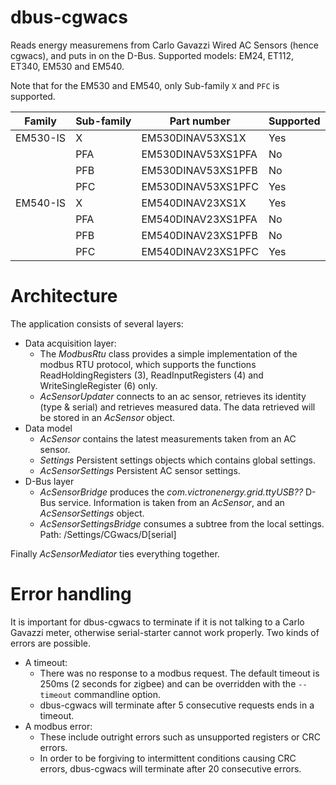 dbus-cgwacs
===========

Reads energy measuremens from Carlo Gavazzi Wired AC Sensors (hence cgwacs),
and puts in on the D-Bus. Supported models: EM24, ET112, ET340, EM530 and EM540.

Note that for the EM530 and EM540, only Sub-family `X` and `PFC` is supported.

| Family     | Sub-family | Part number        | Supported |
|------------|------------|--------------------|-----------|
| EM530-IS   | X          | EM530DINAV53XS1X   | Yes       |
|            | PFA        | EM530DINAV53XS1PFA | No        |
|            | PFB        | EM530DINAV53XS1PFB | No        |
|            | PFC        | EM530DINAV53XS1PFC | Yes       |
| EM540-IS   | X          | EM540DINAV23XS1X   | Yes       |
|            | PFA        | EM540DINAV23XS1PFA | No        |
|            | PFB        | EM540DINAV23XS1PFB | No        |
|            | PFC        | EM540DINAV23XS1PFC | Yes       |

Architecture
============

The application consists of several layers:
* Data acquisition layer:
    - The _ModbusRtu_ class provides a simple implementation of the modbus
      RTU protocol, which supports the functions ReadHoldingRegisters (3),
      ReadInputRegisters (4) and WriteSingleRegister (6) only.
    - _AcSensorUpdater_ connects to an ac sensor, retrieves its identity
      (type & serial) and retrieves measured data. The data retrieved will be
      stored in an _AcSensor_ object.
* Data model
    - _AcSensor_ contains the latest measurements taken from an AC sensor.
    - _Settings_ Persistent settings objects which contains global settings.
    - _AcSensorSettings_ Persistent AC sensor settings.
* D-Bus layer
    - _AcSensorBridge_ produces the _com.victronenergy.grid.ttyUSB??_ D-Bus
      service. Information is taken from an _AcSensor_, and an
      _AcSensorSettings_ object.
    - _AcSensorSettingsBridge_ consumes a subtree from the local settings.
      Path: /Settings/CGwacs/D[serial]

Finally _AcSensorMediator_ ties everything together.

Error handling
==============

It is important for dbus-cgwacs to terminate if it is not talking to a
Carlo Gavazzi meter, otherwise serial-starter cannot work properly. Two
kinds of errors are possible.

* A timeout:
    - There was no response to a modbus request. The default timeout is 250ms
      (2 seconds for zigbee) and can be overridden with the `--timeout`
      commandline option.
    - dbus-cgwacs will terminate after 5 consecutive requests ends in a timeout.
* A modbus error:
    - These include outright errors such as unsupported registers or CRC errors.
    - In order to be forgiving to intermittent conditions causing CRC errors,
      dbus-cgwacs will terminate after 20 consecutive errors.
